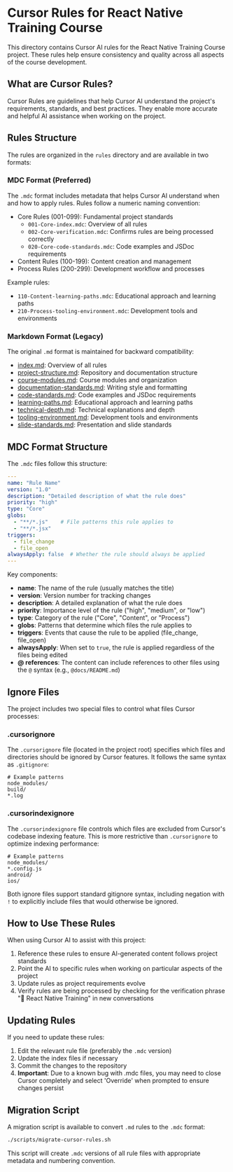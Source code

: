 # Cursor Rules for React Native Training Course

This directory contains Cursor AI rules for the React Native Training Course project. These rules help ensure consistency and quality across all aspects of the course development.

## What are Cursor Rules?

Cursor Rules are guidelines that help Cursor AI understand the project's requirements, standards, and best practices. They enable more accurate and helpful AI assistance when working on the project.

## Rules Structure

The rules are organized in the `rules` directory and are available in two formats:

### MDC Format (Preferred)
The `.mdc` format includes metadata that helps Cursor AI understand when and how to apply rules. Rules follow a numeric naming convention:

- Core Rules (001-099): Fundamental project standards
  - `001-Core-index.mdc`: Overview of all rules
  - `002-Core-verification.mdc`: Confirms rules are being processed correctly
  - `020-Core-code-standards.mdc`: Code examples and JSDoc requirements
- Content Rules (100-199): Content creation and management
- Process Rules (200-299): Development workflow and processes

Example rules:
- `110-Content-learning-paths.mdc`: Educational approach and learning paths
- `210-Process-tooling-environment.mdc`: Development tools and environments

### Markdown Format (Legacy)
The original `.md` format is maintained for backward compatibility:

- [index.md](./rules/index.md): Overview of all rules
- [project-structure.md](./rules/project-structure.md): Repository and documentation structure
- [course-modules.md](./rules/course-modules.md): Course modules and organization
- [documentation-standards.md](./rules/documentation-standards.md): Writing style and formatting
- [code-standards.md](./rules/code-standards.md): Code examples and JSDoc requirements
- [learning-paths.md](./rules/learning-paths.md): Educational approach and learning paths
- [technical-depth.md](./rules/technical-depth.md): Technical explanations and depth
- [tooling-environment.md](./rules/tooling-environment.md): Development tools and environments
- [slide-standards.md](./rules/slide-standards.md): Presentation and slide standards

## MDC Format Structure

The `.mdc` files follow this structure:

```yaml
---
name: "Rule Name"
version: "1.0"
description: "Detailed description of what the rule does"
priority: "high"
type: "Core"
globs: 
  - "**/*.js"    # File patterns this rule applies to
  - "**/*.jsx"   
triggers:
  - file_change
  - file_open
alwaysApply: false  # Whether the rule should always be applied
---
```

Key components:
- **name**: The name of the rule (usually matches the title)
- **version**: Version number for tracking changes
- **description**: A detailed explanation of what the rule does
- **priority**: Importance level of the rule ("high", "medium", or "low")
- **type**: Category of the rule ("Core", "Content", or "Process")
- **globs**: Patterns that determine which files the rule applies to
- **triggers**: Events that cause the rule to be applied (file_change, file_open)
- **alwaysApply**: When set to `true`, the rule is applied regardless of the files being edited
- **@ references**: The content can include references to other files using the `@` syntax (e.g., `@docs/README.md`)

## Ignore Files

The project includes two special files to control what files Cursor processes:

### .cursorignore

The `.cursorignore` file (located in the project root) specifies which files and directories should be ignored by Cursor features. It follows the same syntax as `.gitignore`:

```
# Example patterns
node_modules/
build/
*.log
```

### .cursorindexignore

The `.cursorindexignore` file controls which files are excluded from Cursor's codebase indexing feature. This is more restrictive than `.cursorignore` to optimize indexing performance:

```
# Example patterns
node_modules/
*.config.js
android/
ios/
```

Both ignore files support standard gitignore syntax, including negation with `!` to explicitly include files that would otherwise be ignored.

## How to Use These Rules

When using Cursor AI to assist with this project:

1. Reference these rules to ensure AI-generated content follows project standards
2. Point the AI to specific rules when working on particular aspects of the project
3. Update rules as project requirements evolve
4. Verify rules are being processed by checking for the verification phrase "📘 React Native Training" in new conversations

## Updating Rules

If you need to update these rules:

1. Edit the relevant rule file (preferably the `.mdc` version)
2. Update the index files if necessary
3. Commit the changes to the repository
4. **Important**: Due to a known bug with .mdc files, you may need to close Cursor completely and select 'Override' when prompted to ensure changes persist

## Migration Script

A migration script is available to convert `.md` rules to the `.mdc` format:

```bash
./scripts/migrate-cursor-rules.sh
```

This script will create `.mdc` versions of all rule files with appropriate metadata and numbering convention. 